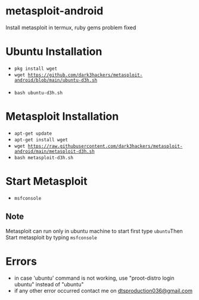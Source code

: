 # metasploit-android
Install metasploit in termux,
ruby gems problem fixed
# Ubuntu Installation
- <code>pkg install wget</code><br>
- <code>wget https://github.com/dark3hackers/metasploit-android/blob/main/ubuntu-d3h.sh </code><br>
- <code>bash ubuntu-d3h.sh</code>
# Metasploit Installation
- <code>apt-get update</code>
- <code>apt-get install wget</code>
- <code>wget https://raw.githubusercontent.com/dark3hackers/metasploit-android/main/metasploit-d3h.sh</code>
- <code>bash metasploit-d3h.sh</code>
# Start Metasploit
- <code>msfconsole</code>

## Note
Metasploit can run only in ubuntu machine
to start first type <code>ubuntu</code>Then Start metasploit by typing <code>msfconsole</code>
# Errors
- in case 'ubuntu' command is not working,
use "proot-distro login ubuntu" instead of "ubuntu"
- if any other error occurred contact me on dtsproduction036@gmail.com
